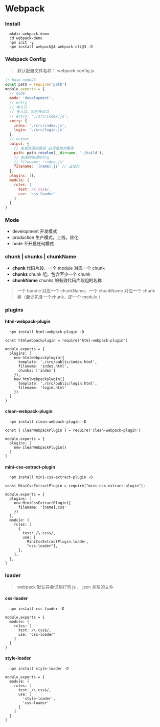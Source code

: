 # Webpack

### Install

```bush
  mkdir webpack-demo
  cd webpack-demo
  npm init -y
  npm install webpack@4 webpack-cli@3 -D
```

### Webpack Config

> 默认配置文件名称： webpack.config.js

```js
// base nodeJS
const path = require('path')
module.exports = {
  // mode
  mode: 'development',
  // entry
  // 单入口
  // 多入口，对应多出口
  // entry: './src/index.js', 
  entry: {
    index: './src/index.js',
    login: './src/login.js'
  },
  // output
  output: {
    // 生成资源的路径 必须是绝对路径
    path: path.resolve(__dirname, './build'),
    // 生成的资源叫什么
    // filename: 'index.js'
    filename: '[name].js' // 占位符
  },
  plugins: [],
  module: {
    rules: [
      test: /\.css$/,
      use: 'css-loader'
    ]
  }
}
```
### Mode

* development 开发模式
* production 生产模式，上线，优化
* node 不开启任何模式

### chunk | chunks | chunkName

* **chunk**
    代码片段，一个 module 对应一个 chunk
* **chunks**
    chunk 组，包含至少一个 chunk
* **chunkName**
    chunks 的有效代码片段组的名称

> 一个 bundle 对应一个 chunkName，一个 chunkName 对应一个 chunk 组（至少包含一个chunk，即一个 module ）

### plugins

#### html-webpack-plugin

```bush
  npm install html-webpack-plugin -D
```

```
const htmlwebpackplugin = require('html-webpack-plugin')

module.exports = {
  plugins: [
    new htmlwebpackplugin({
      template: './src/public/index.html',
      filename: 'index.html',
      chunks: ['index']
    }),
    new htmlwebpackplugin({
      template: './src/public/login.html',
      filename: 'login.html'
    })
  ]
}
```

#### clean-webpack-plugin

```bush
  npm install clean-webpack-plugin -D
```

```
const { CleanWebpackPlugin } = require('clean-webpack-plugin')

module.exports = {
  plugins: [
    new CleanWebpackPlugin()
  ]
}
```

#### mini-css-extract-plugin

```bush
  npm install mini-css-extract-plugin -D
```

```
const MiniCssExtractPlugin = require("mini-css-extract-plugin");

module.exports = {
  plugins: [
    new MiniCssExtractPlugin({
      filename: '[name].css'
    })
  ],
  module: {
    rules: [
      {
        test: /\.css$/,
        use: [
          MiniCssExtractPlugin.loader,
          "css-loader"],
      },
    ],
  },
}
```



### loader

> webpack 默认只会识别打包 js 、 json 类型的文件

#### css-loader

```bush
  npm install css-loader -D
```

```
module.exports = {
  module: {
    rules: [
      test: /\.css$/,
      use: 'css-loader'
    ]
  }
}
```

#### style-loader

```bush
  npm install style-loader -D
```

```
module.exports = {
  module: {
    rules: [
      test: /\.css$/,
      use: [
        'style-loader',
        'css-loader'
      ]
    ]
  }
}
```